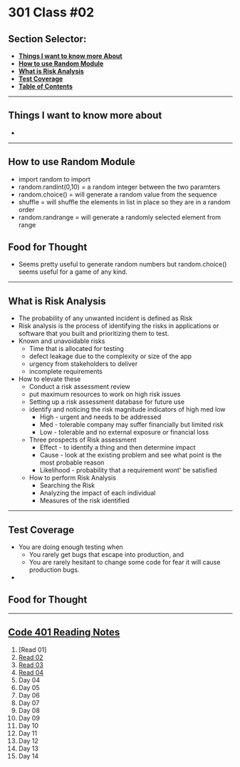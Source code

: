 # **301 Class #02**

## **Section Selector**:
  - [**Things I want to know more About**](#things-i-want-to-know-more-about)
  - [**How to use Random Module**](#how-to-use-random-module)
  - [**What is Risk Analysis**](#what-is-risk-analysis)
  - [**Test Coverage**](#test-coverage)
  - [**Table of Contents**](#code-401-reading-notes)

---

## **Things I want to know more about**
- 


---

## **How to use Random Module**
- import random to import 
- random.randint(0,10) = a random integer between the two paramters 
- random.choice() = will generate a random value from the sequence 
- shuffle = will shuffle the elements in list in place so they are in a random order
- random.randrange = will generate a randomly selected element from range


## **Food for Thought**
- Seems pretty useful to generate random numbers but random.choice() seems useful for a game of any kind.

---

## **What is Risk Analysis**
- The probability of any unwanted incident is defined as Risk 
- Risk analysis is the process of identifying the risks in applications or software that you built and prioritizing them to test.
- Known and unavoidable risks
  - Time that is allocated for testing
  - defect leakage due to the complexity or size of the app
  - urgency from stakeholders to deliver
  - incomplete requirements 
- How to elevate these
  - Conduct a risk assessment review 
  - put maximum resources to work on high risk issues
  - Setting up a risk assessment database for future use
  - identify and noticing the risk magnitude indicators of high med low
    - High - urgent and needs to be addressed 
    - Med - tolerable company may suffer financially but limited risk
    - Low - tolerable and no external exposure or financial loss
  - Three prospects of Risk assessment
    - Effect - to identify a thing and then determine impact
    - Cause - look at the existing problem and see what point is the most probable reason
    - Likelihood - probability that a requirement wont' be satisfied 
  - How to perform Risk Analysis
    - Searching the Risk
    - Analyzing the impact of each individual 
    - Measures of the risk identified 

---

## **Test Coverage**
- You are doing enough testing when 
  - You rarely get bugs that escape into production, and
  - You are rarely hesitant to change some code for fear it will cause production bugs.
- 


## **Food for Thought**


---
## [**Code 401 Reading Notes**](/401/401homepage.md)
  1. [Read 01]
  2. [Read 02](/401/read-02.md)
  3. [Read 03](/401/read-03.md)
  4. [Read 04](/401/read-04.md)
  5. Day 04
  6. Day 05
  7. Day 06
  8. Day 07
  9. Day 08
  10. Day 09
  11. Day 10
  12. Day 11
  13. Day 12
  14. Day 13
  15. Day 14
<!-- DrP E-Sign Up, Up, Down, Down, Left, Right, Left, Right, B, A, Start -->
